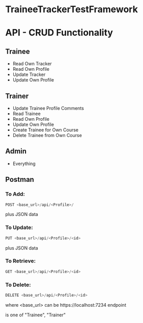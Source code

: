 # TraineeTrackerTestFramework



# API  - CRUD Functionality

## Trainee

- Read Own Tracker
- Read Own Profile
- Update Tracker
- Update Own Profile

## Trainer

- Update Trainee Profile Comments
- Read Trainee
- Read Own Profile
- Update Own Profile
- Create Trainee for Own Course
- Delete Trainee from Own Course

## Admin

- Everything

## Postman

### To Add:

```csharp
POST <base_url>/api/<Profile>/
```

plus JSON data

### To Update:

```csharp
PUT <base_url>/api/<Profile>/<id>
```

plus JSON data

### To Retrieve:

```csharp
GET <base_url>/api/<Profile>/<id>
```

### To Delete:

```csharp
DELETE <base_url>/api/<Profile>/<id>
```

where <base_url> can be https://localhost:7234 endpoint

<Profile> is one of "Trainee", "Trainer"



